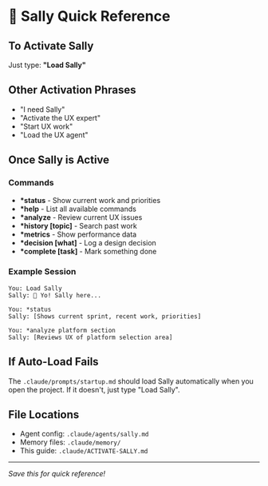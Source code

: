# 🦅 Sally Quick Reference

## To Activate Sally
Just type: **"Load Sally"**

## Other Activation Phrases
- "I need Sally"
- "Activate the UX expert"  
- "Start UX work"
- "Load the UX agent"

## Once Sally is Active

### Commands
- **\*status** - Show current work and priorities
- **\*help** - List all available commands
- **\*analyze** - Review current UX issues
- **\*history [topic]** - Search past work
- **\*metrics** - Show performance data
- **\*decision [what]** - Log a design decision
- **\*complete [task]** - Mark something done

### Example Session
```
You: Load Sally
Sally: 🦅 Yo! Sally here...

You: *status
Sally: [Shows current sprint, recent work, priorities]

You: *analyze platform section
Sally: [Reviews UX of platform selection area]
```

## If Auto-Load Fails
The `.claude/prompts/startup.md` should load Sally automatically when you open the project. If it doesn't, just type "Load Sally".

## File Locations
- Agent config: `.claude/agents/sally.md`
- Memory files: `.claude/memory/`
- This guide: `.claude/ACTIVATE-SALLY.md`

---
*Save this for quick reference!*